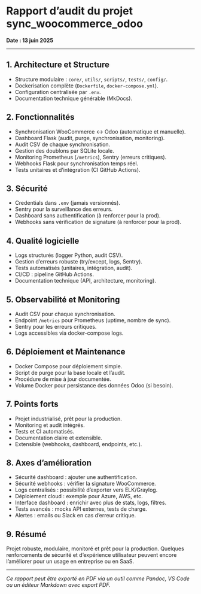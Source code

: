 # Rapport d’audit du projet sync_woocommerce_odoo

**Date : 13 juin 2025**

---

## 1. Architecture et Structure

- Structure modulaire : `core/`, `utils/`, `scripts/`, `tests/`, `config/`.
- Dockerisation complète (`Dockerfile`, `docker-compose.yml`).
- Configuration centralisée par `.env`.
- Documentation technique générable (MkDocs).

## 2. Fonctionnalités

- Synchronisation WooCommerce ↔ Odoo (automatique et manuelle).
- Dashboard Flask (audit, purge, synchronisation, monitoring).
- Audit CSV de chaque synchronisation.
- Gestion des doublons par SQLite locale.
- Monitoring Prometheus (`/metrics`), Sentry (erreurs critiques).
- Webhooks Flask pour synchronisation temps réel.
- Tests unitaires et d’intégration (CI GitHub Actions).

## 3. Sécurité

- Credentials dans `.env` (jamais versionnés).
- Sentry pour la surveillance des erreurs.
- Dashboard sans authentification (à renforcer pour la prod).
- Webhooks sans vérification de signature (à renforcer pour la prod).

## 4. Qualité logicielle

- Logs structurés (logger Python, audit CSV).
- Gestion d’erreurs robuste (try/except, logs, Sentry).
- Tests automatisés (unitaires, intégration, audit).
- CI/CD : pipeline GitHub Actions.
- Documentation technique (API, architecture, monitoring).

## 5. Observabilité et Monitoring

- Audit CSV pour chaque synchronisation.
- Endpoint `/metrics` pour Prometheus (uptime, nombre de sync).
- Sentry pour les erreurs critiques.
- Logs accessibles via docker-compose logs.

## 6. Déploiement et Maintenance

- Docker Compose pour déploiement simple.
- Script de purge pour la base locale et l’audit.
- Procédure de mise à jour documentée.
- Volume Docker pour persistance des données Odoo (si besoin).

## 7. Points forts

- Projet industrialisé, prêt pour la production.
- Monitoring et audit intégrés.
- Tests et CI automatisés.
- Documentation claire et extensible.
- Extensible (webhooks, dashboard, endpoints, etc.).

## 8. Axes d’amélioration

- Sécurité dashboard : ajouter une authentification.
- Sécurité webhooks : vérifier la signature WooCommerce.
- Logs centralisés : possibilité d’exporter vers ELK/Graylog.
- Déploiement cloud : exemple pour Azure, AWS, etc.
- Interface dashboard : enrichir avec plus de stats, logs, filtres.
- Tests avancés : mocks API externes, tests de charge.
- Alertes : emails ou Slack en cas d’erreur critique.

## 9. Résumé

Projet robuste, modulaire, monitoré et prêt pour la production. Quelques renforcements de sécurité et d’expérience utilisateur peuvent encore l’améliorer pour un usage en entreprise ou en SaaS.

---

*Ce rapport peut être exporté en PDF via un outil comme Pandoc, VS Code ou un éditeur Markdown avec export PDF.*
